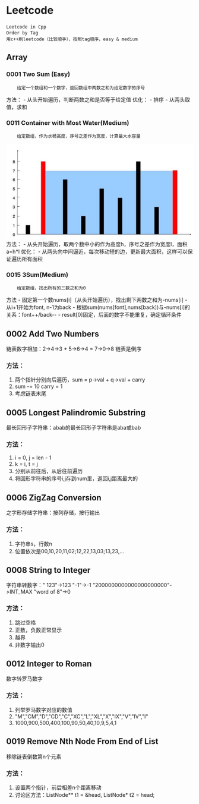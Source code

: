 # Leetcode
    Leetcode in Cpp
    Order by Tag
    用c++刷leetcode（比较顺手），按照tag顺序，easy & medium
    
## Array    
### 0001 Two Sum (Easy)
        给定一个数组和一个数字，返回数组中两数之和为给定数字的序号
方法：
        - 从头开始遍历，判断两数之和是否等于给定值
优化：
        - 排序
        - 从两头取值，求和
### 0011 Container with Most Water(Medium)
        给定数组，作为水桶高度，序号之差作为宽度，计算最大水容量
![最大水容量](https://github.com/ElsaQf/Leetcode/blob/master/PictureOfProblem/%E6%9C%80%E5%A4%A7%E6%B0%B4%E5%AE%B9%E9%87%8F.JPG)
方法：
        - 从头开始遍历，取两个数中小的作为高度h，序号之差作为宽度l，面积a=h*l
优化：
        - 从两头向中间逼近，每次移动短的边，更新最大面积，这样可以保证遍历所有面积
### 0015 3Sum(Medium)
        给定数组，找出所有的三数之和为0
方法
        - 固定第一个数nums[i]（从头开始遍历），找出剩下两数之和为-nums[i]
        - 从i+1开始为font, n-1为back
        - 根据sum(nums[font],nums[back])与-nums[i]的关系：font++/back--
        - result[0]固定，后面的数字不能重复，确定循环条件



## 0002 Add Two Numbers
链表数字相加：2->4->3 + 5->6->4 = 7->0->8 链表是倒序
### 方法：
1. 两个指针分别向后遍历，sum = p->val + q->val + carry
2. sum -= 10 carry = 1
3. 考虑链表末尾


## 0005 Longest Palindromic Substring
最长回形子字符串：abab的最长回形子字符串是aba或bab
### 方法：
1. i = 0, j = len - 1
2. k = i, t = j
3. 分别从前往后，从后往前遍历
4. 将回形字符串的序号i,j存到num里，返回i,j距离最大的

## 0006 ZigZag Conversion
之字形存储字符串：按列存储，按行输出
### 方法：
1. 字符串s，行数n
2. 位置依次是00,10,20,11,02;12,22,13,03;13,23,...

## 0008 String to Integer
字符串转数字："     123"->123 "-1"->-1 "2000000000000000000000"->INT_MAX "word of 8"->0
### 方法：
1. 跳过空格
2. 正数，负数正常显示
3. 越界
4. 非数字输出0

## 0012 Integer to Roman
数字转罗马数字
### 方法：
1. 列举罗马数字对应的数值
2. "M","CM","D","CD","C","XC","L","XL","X","IX","V","IV","I"
3. 1000,900,500,400,100,90,50,40,10,9,5,4,1

## 0019 Remove Nth Node From End of List
移除链表倒数第n个元素
### 方法：
1. 设置两个指针，前后相差n个距离移动
2. 讨论区方法：ListNode** t1 = &head, ListNode* t2 = head;
